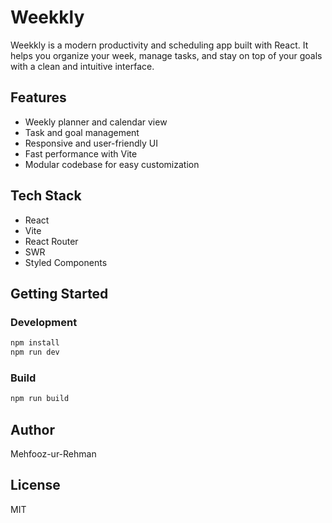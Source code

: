 # Weekkly

Weekkly is a modern productivity and scheduling app built with React. It helps you organize your week, manage tasks, and stay on top of your goals with a clean and intuitive interface.

## Features

- Weekly planner and calendar view
- Task and goal management
- Responsive and user-friendly UI
- Fast performance with Vite
- Modular codebase for easy customization

## Tech Stack

- React
- Vite
- React Router
- SWR
- Styled Components

## Getting Started

### Development

```bash
npm install
npm run dev
```

### Build

```bash
npm run build
```

## Author

Mehfooz-ur-Rehman

## License

MIT
